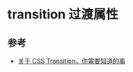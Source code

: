 # transition 过渡属性

## 参考

- [关于 CSS Transition，你需要知道的事](https://juejin.cn/post/6844903837711466510)
